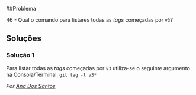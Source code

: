##Problema

46 - Qual o comando para listares todas as _tags_ começadas por `v3`?


## Soluções

### Solução 1
 Para listar todas as _tags_ começadas por `v3` utiliza-se o seguinte argumento na Consola/Terminal:
 `git tag -l v3*`

 *Por [Ana Dos Santos](https://github.com/AnSantos99)*
